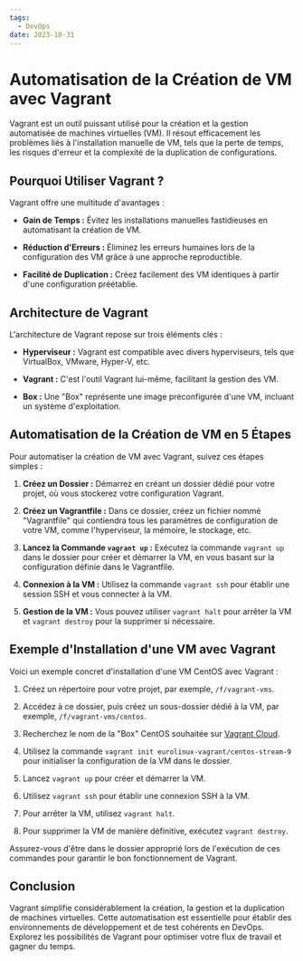 ```yaml
---
tags:
  - DevOps
date: 2023-10-31
---
```

# Automatisation de la Création de VM avec Vagrant

Vagrant est un outil puissant utilisé pour la création et la gestion automatisée de machines virtuelles (VM). Il résout efficacement les problèmes liés à l'installation manuelle de VM, tels que la perte de temps, les risques d'erreur et la complexité de la duplication de configurations.

## Pourquoi Utiliser Vagrant ?

Vagrant offre une multitude d'avantages :

- **Gain de Temps :** Évitez les installations manuelles fastidieuses en automatisant la création de VM.

- **Réduction d'Erreurs :** Éliminez les erreurs humaines lors de la configuration des VM grâce à une approche reproductible.

- **Facilité de Duplication :** Créez facilement des VM identiques à partir d'une configuration préétablie.

## Architecture de Vagrant

L'architecture de Vagrant repose sur trois éléments clés :

- **Hyperviseur :** Vagrant est compatible avec divers hyperviseurs, tels que VirtualBox, VMware, Hyper-V, etc.

- **Vagrant :** C'est l'outil Vagrant lui-même, facilitant la gestion des VM.

- **Box :** Une "Box" représente une image préconfigurée d'une VM, incluant un système d'exploitation.

## Automatisation de la Création de VM en 5 Étapes

Pour automatiser la création de VM avec Vagrant, suivez ces étapes simples :

1. **Créez un Dossier :** Démarrez en créant un dossier dédié pour votre projet, où vous stockerez votre configuration Vagrant.

2. **Créez un Vagrantfile :** Dans ce dossier, créez un fichier nommé "Vagrantfile" qui contiendra tous les paramètres de configuration de votre VM, comme l'hyperviseur, la mémoire, le stockage, etc.

3. **Lancez la Commande `vagrant up` :** Exécutez la commande `vagrant up` dans le dossier pour créer et démarrer la VM, en vous basant sur la configuration définie dans le Vagrantfile.

4. **Connexion à la VM :** Utilisez la commande `vagrant ssh` pour établir une session SSH et vous connecter à la VM.

5. **Gestion de la VM :** Vous pouvez utiliser `vagrant halt` pour arrêter la VM et `vagrant destroy` pour la supprimer si nécessaire.

## Exemple d'Installation d'une VM avec Vagrant

Voici un exemple concret d'installation d'une VM CentOS avec Vagrant :

1. Créez un répertoire pour votre projet, par exemple, `/f/vagrant-vms`.

2. Accédez à ce dossier, puis créez un sous-dossier dédié à la VM, par exemple, `/f/vagrant-vms/centos`.

3. Recherchez le nom de la "Box" CentOS souhaitée sur [Vagrant Cloud](https://app.vagrantup.com/eurolinux-vagrant/boxes/centos-stream-9).

4. Utilisez la commande `vagrant init eurolinux-vagrant/centos-stream-9` pour initialiser la configuration de la VM dans le dossier.

5. Lancez `vagrant up` pour créer et démarrer la VM.

6. Utilisez `vagrant ssh` pour établir une connexion SSH à la VM.

7. Pour arrêter la VM, utilisez `vagrant halt`.

8. Pour supprimer la VM de manière définitive, exécutez `vagrant destroy`.

Assurez-vous d'être dans le dossier approprié lors de l'exécution de ces commandes pour garantir le bon fonctionnement de Vagrant.

## Conclusion

Vagrant simplifie considérablement la création, la gestion et la duplication de machines virtuelles. Cette automatisation est essentielle pour établir des environnements de développement et de test cohérents en DevOps. Explorez les possibilités de Vagrant pour optimiser votre flux de travail et gagner du temps.
